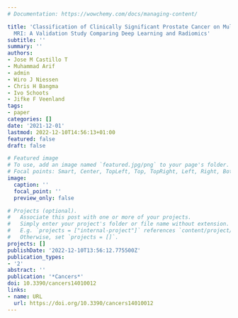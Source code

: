 ```yaml
---
# Documentation: https://wowchemy.com/docs/managing-content/

title: 'Classification of Clinically Significant Prostate Cancer on Multi-Parametric
  MRI: A Validation Study Comparing Deep Learning and Radiomics'
subtitle: ''
summary: ''
authors:
- Jose M Castillo T
- Muhammad Arif
- admin
- Wiro J Niessen
- Chris H Bangma
- Ivo Schoots
- Jifke F Veenland
tags:
- paper
categories: []
date: '2021-12-01'
lastmod: 2022-12-10T14:56:13+01:00
featured: false
draft: false

# Featured image
# To use, add an image named `featured.jpg/png` to your page's folder.
# Focal points: Smart, Center, TopLeft, Top, TopRight, Left, Right, BottomLeft, Bottom, BottomRight.
image:
  caption: ''
  focal_point: ''
  preview_only: false

# Projects (optional).
#   Associate this post with one or more of your projects.
#   Simply enter your project's folder or file name without extension.
#   E.g. `projects = ["internal-project"]` references `content/project/deep-learning/index.md`.
#   Otherwise, set `projects = []`.
projects: []
publishDate: '2022-12-10T13:56:12.775500Z'
publication_types:
- '2'
abstract: ''
publication: '*Cancers*'
doi: 10.3390/cancers14010012
links:
- name: URL
  url: https://doi.org/10.3390/cancers14010012
---
```

